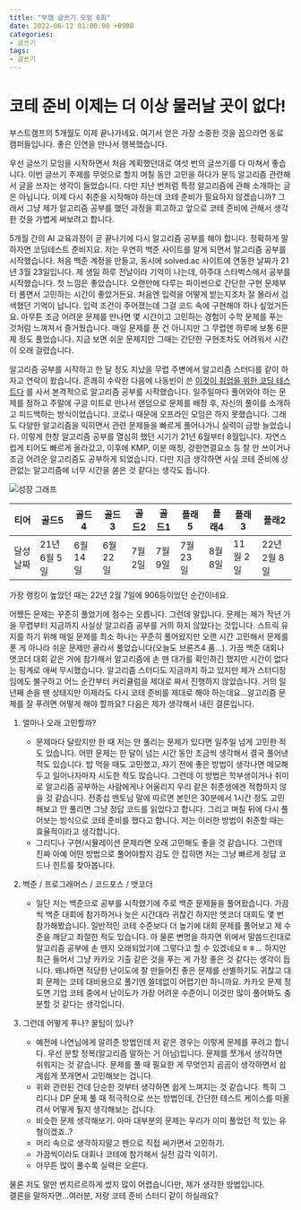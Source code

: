 ```yaml
---
title: "부캠 글쓰기 모임 6회"
date: 2022-06-12 01:00:00 +0900
categories:
- 글쓰기
tags:
- 글쓰기
---
```


# 코테 준비 이제는 더 이상 물러날 곳이 없다! 

부스트캠프의 5개월도 이제 끝나가네요. 여기서 얻은 가장 소중한 것을 꼽으라면 동료 캠퍼들입니다. 좋은 인연을 만나서 행복했습니다.

우선 글쓰기 모임을 시작하면서 처음 계획했던대로 여섯 번의 글쓰기를 다 마쳐서 좋습니다. 이번 글쓰기 주제를 무엇으로 할지 며칠 동안 고민을 하다가 문득 알고리즘 관련해서 글을 쓰자는 생각이 들었습니다. 다만 지난 번처럼 특정 알고리즘에 관해 소개하는 글은 아닙니다. 이제 다시 취준을 시작해야 하는데 코테 준비가 필요하지 않겠습니까? 그래서 그냥 제가 알고리즘 공부를 했던 과정을 회고하고 앞으로 코테 준비에 관해서 생각한 것을 가볍게 써보려고 합니다.

5개월 간의 AI 교육과정이 곧 끝나기에 다시 알고리즘 공부를 해야 합니다. 정확하게 말하자면 코딩테스트 준비지요. 저는 우연히 백준 사이트를 알게 되면서 알고리즘 공부를 시작했습니다. 처음 백준 계정을 만들고, 동시에 solved.ac 사이트에 연동한 날짜가 21년 3월 23일입니다. 제 생일 하루 전날이라 기억이 나는데, 아주대 스타벅스에서 공부를 시작했습니다. 첫 느낌은 좋았습니다. 오랜만에 다루는 파이썬으로 간단한 구현 문제부터 풀면서 고민하는 시간이 좋았거든요. 처음엔 입력을 어떻게 받는지조차 잘 몰라서 검색했던 기억이 납니다. 입력 조건이 주어졌는데 그걸 코드 속에 구현해야 하나 싶었거든요. 아무튼 조금 어려운 문제를 만나면 몇 시간이고 고민하는 경험이 수학 문제를 푸는 것처럼 느껴져서 즐거웠습니다. 매일 문제를 푼 건 아니지만 그 무렵엔 하루에 보통 6문제 정도 풀었습니다. 지금 보면 쉬운 문제지만 그때는 간단한 구현조차도 어려워서 시간이 오래 걸렸습니다.

알고리즘 공부를 시작하고 한 달 정도 지났을 무렵 주변에서 알고리즘 스터디를 같이 하자고 연락이 왔습니다. 흔쾌히 수락한 다음에 나동빈이 쓴 [이것이 취업을 위한 코딩 테스트다](http://www.yes24.com/Product/Goods/91433923)
를 사서 본격적으로 알고리즘 공부를 시작했습니다. 일주일마다 풀어와야 하는 문제를 정하고 주말에 구글 미트로 만나서 랜덤으로 문제를 배정 후, 자신의 풀이를 소개하고 피드백하는 방식이었습니다. 코로나 때문에 오프라인 모임은 하지 못했습니다. 그래도 다양한 알고리즘을 익히면서 관련 문제들을 빠르게 풀어나가니 실력이 금방 늘었습니다. 이렇게 한창 알고리즘 공부를 열심히 했던 시기가 21년 6월부터 8월입니다. 자연스럽게 티어도 빠르게 올라갔고, 이후에 KMP, 이분 매칭, 강한연결요소 등 잘 안 쓰이거나 조금 어려운 알고리즘도 공부하게 되었습니다. 다만 지금 생각하면 사실 코테 준비에 상관없는 알고리즘에 너무 시간을 쏟은 것 같다는 생각도 듭니다.

![성장 그래프](https://i.imgur.com/LefDhZa.png)


|티어 |골드5 |골드4 |골드3 |골드2 |골드1 |플래5 |플래4 |플래3 |플래2|
|--|--|--|--|--|--|--|--|--|--|
|달성 날짜 |21년 6월 5일 |6월 14일 |6월 22일 |7월 2일 |7월 9일 |7월 23일 |8월 8일 |11월 2일 |22년 2월 8일|

가장 랭킹이 높았던 때는 22년 2월 7일에 906등이었던 순간이네요.


어쨌든 문제는 꾸준히 풀었기에 점수는 오릅니다. 그런데 말입니다. 문제는 제가 작년 가을 무렵부터 지금까지 사실상 알고리즘 공부를 거의 하지 않았다는 것입니다. 스트릭 유지를 하기 위해 매일 문제를 최소 하나는 꾸준히 풀어왔지만 오랜 시간 고민해서 문제를 푼 게 아니라 쉬운 문제만 골라서 풀었습니다(오늘도 브론즈4 품...). 가끔 백준 대회나 앳코더 대회 같은 거에 참가해서 알고리즘에 손 뗀 대가를 확인하긴 했지만 시간이 없다는 핑계로 애써 무시했습니다. 알고리즘 스터디도 지금까지 하고 있지만 제가 스터디장임에도 불구하고 어느 순간부터 커리큘럼을 제대로 짜서 진행하지 않았습니다. 거의 일 년째 손을 뗀 상태지만 이제라도 다시 코테 준비를 제대로 해야 하는데요...알고리즘 문제를 잘 푸려면 어떻게 해야 할까요? 다음은 제가 생각해서 내린 결론입니다.


1. 얼마나 오래 고민할까?
    - 문제마다 달랐지만 한 때 저는 안 풀리는 문제가 있다면 일주일 넘게 고민한 적도 있습니다. 어떤 문제는 한 달이 넘는 시간 동안 조금씩 생각해서 결국 풀어낸 적도 있습니다. 밥 먹을 때도 고민했고, 자기 전에 좋은 방법이 생각나면 메모해두고 일어나자마자 시도한 적도 많습니다. 그런데 이 방법은 학부생이거나 취미로 알고리즘 공부하는 사람에게나 어울리지 우리 같은 취준생에겐 적합하지 않을 것 같습니다. 전종섭 멘토님 말에 따르면 본인은 30분에서 1시간 정도 고민해보고 안 풀리면 그냥 정답 코드를 읽었다고 합니다. 그리고 며칠 뒤에 다시 풀어보는 방식으로 코테 준비를 했다고 합니다. 저는 이러한 방법이 취준할 때는 효율적이라고 생각합니다.
    - 그리디나 구현/시뮬레이션 문제라면 오래 고민해도 좋을 것 같습니다. 그런데 진짜 아예 어떤 방법으로 풀어야할지 감도 안 잡히면 저는 그냥 빠르게 정답 코드나 힌트를 찾아봅니다.
    
    
2. 백준 / 프로그래머스 / 코드포스 / 앳코더
    - 일단 저는 백준으로 공부를 시작했기에 주로 백준 문제들을 풀어왔습니다. 가끔씩 백준 대회에 참가하거나 늦은 시간대라 귀찮긴 하지만 앳코더 대회도 몇 번 참가해봤습니다. 일반적인 코테 수준보다 더 높기에 대회 문제를 풀어보고 제 수준을 깨닫고 좌절한 적도 있습니다. 아 물론 변명을 하자면 위에서 말씀드린대로 알고리즘 공부에 손 뗀지 오래되었기에 그렇다고 할 수 있겠네요ㅎㅎ... 하지만 최근 들어서 그냥 카카오 기출 같은 것을 푸는 게 가장 좋은 것 같다는 생각이 듭니다. 왜냐하면 적당한 난이도에 잘 만들어진 좋은 문제를 선별하기도 귀찮고 대회 문제는 코테 대비용으로 풀기엔 쓸데없이 어렵기만 하니까요. 카카오 문제 정도면 기업 코테 중에서 난이도가 가장 어려운 수준이니 이것만 많이 풀어봐도 충분할 것 같다는 생각입니다.
    
    
3. 그런데 어떻게 푸나? 꿀팁이 있나?
    - 예전에 나연님에게 알려준 방법인데 저 같은 경우는 이렇게 문제를 푸려고 합니다. 우선 분할 정복(알고리즘 말하는 거 아님)입니다. 문제를 쪼개서 생각하면 쉬워지는 것 같습니다. 문제를 풀 때 필요한 게 무엇인지 곰곰이 생각하면서 쉽게쉽게 쪼개면서 고민해보는 겁니다.
    - 위와 관련된 건데 단순한 것부터 생각하면 쉽게 느껴지는 것 같습니다. 특히 그리디나 DP 문제 풀 때 적극적으로 쓰는 방법인데, 간단한 테스트 케이스를 떠올려서 어떻게 될지 생각해보는 겁니다.
    - 비슷한 문제 생각해보기. 아마 대부분의 문제는 우리가 이미 풀었던 적 있는 유형이겠죠..?
    - 머리 속으로 생각하지말고 펜으로 직접 써가면서 고민하기.
    - 가끔씩이라도 대회나 코테에 참가해서 실전 감각 익히기. 
    - 아무튼 많이 풀수록 실력은 오른다.
    

물론 저도 말만 번지르르하게 썼지 많이 어렵습니다만, 제가 생각한 방법입니다.  
결론을 말하자면...여러분, 저랑 코테 준비 스터디 같이 하실래요?
